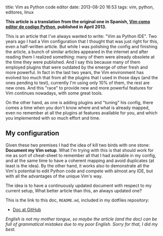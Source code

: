 title: Vim as Python code editor
date: 2013-08-20 16:53
tags: vim, python, editores, linux


__This article is a translation from the original one in Spanish, [Vim como
editor de codigo Python][orig], published in April 2013.__

  [orig]: http://joedicastro.com/vim-como-editor-de-codigo-python.html

This is an article that I've always wanted to write: "Vim as Python IDE". Two
years ago I had a Vim configuration that I thought that was just right for this,
even a half-written article. But while I was polishing the config and finishing
the article, a bunch of similar articles appeared in the internet and after
reading them I realized something: many of them were already obsolete at the
time they were published. And I say this because many of them employed plugins
that were outdated by the emerge of other fresh and more powerful. In fact in
the last two years, the Vim environment has evolved too much that from all the
plugins that I used in those days (and the ones pending to test), currently I'm
using only 10% of them, the rest are new ones. And this "race" to provide new
and more powerful features for Vim continues nowadays, with some great tools.

On the other hand, as one is adding plugins and "tuning" his config, there comes
a time when you don't know where and what is already mapped, even no
remember at all the plugins at features available for you, and which you
implemented with so much effort and time.


## My configuration

Given these two premises I had the idea of kill two birds with one stone:
__Document my Vim setup__. What I'm trying with this is that should work for me
as sort of cheat-sheet to remember all that I had available in my config, and at
the same time to have a coherent mapping and avoid duplicates (at least is the
idea). By the other hand, it works also to demonstrate all the Vim's potential
to edit Python code and compete with almost any IDE, but with all the advantages
of the unique Vim's way.

The idea is to have a continuously updated document with respect to my current
setup, What better article than this, an always updated one?

This is the link to this doc, `README.md`, included in my dotfiles
repository:

- [Doc at GitHub][gh]

  [gh]: https://github.com/joedicastro/dotfiles/tree/master/vim

*English is not my mother tongue, so maybe the article (and the doc) can be full
of grammatical mistakes due to my poor English. Sorry for that, I did my best.*
